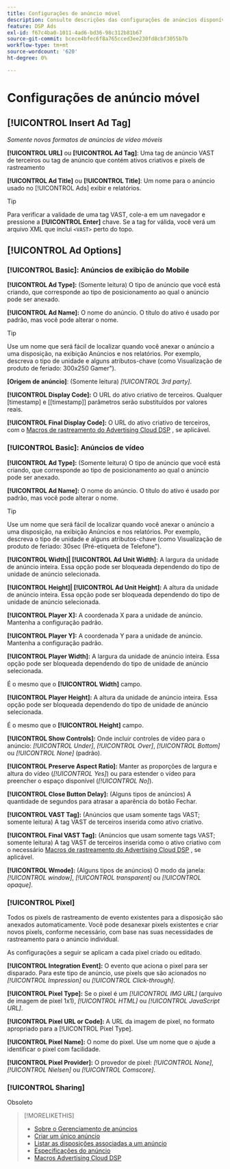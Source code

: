 ```yaml
---
title: Configurações de anúncio móvel
description: Consulte descrições das configurações de anúncios disponíveis para anúncios móveis.
feature: DSP Ads
exl-id: f67c4ba0-1011-4ad6-bd36-98c312b81b67
source-git-commit: bcece4bfec6f8a765cced3ee230fd8cbf3055b7b
workflow-type: tm+mt
source-wordcount: '620'
ht-degree: 0%

---
```


# Configurações de anúncio móvel

## [!UICONTROL Insert Ad Tag]

*Somente novos formatos de anúncios de vídeo móveis*

**[!UICONTROL URL]** ou **[!UICONTROL Ad Tag]**: Uma tag de anúncio VAST de terceiros ou tag de anúncio que contém ativos criativos e pixels de rastreamento

**[!UICONTROL Ad Title]** ou **[!UICONTROL Title]**: Um nome para o anúncio usado no [!UICONTROL Ads] exibir e relatórios.

>[!TIP]
>
> Para verificar a validade de uma tag VAST, cole-a em um navegador e pressione a **[!UICONTROL Enter]** chave. Se a tag for válida, você verá um arquivo XML que inclui `<VAST>` perto do topo.

## [!UICONTROL Ad Options]

### [!UICONTROL Basic]: Anúncios de exibição do Mobile

**[!UICONTROL Ad Type]:** (Somente leitura) O tipo de anúncio que você está criando, que corresponde ao tipo de posicionamento ao qual o anúncio pode ser anexado.

**[!UICONTROL Ad Name]:** O nome do anúncio. O título do ativo é usado por padrão, mas você pode alterar o nome.

>[!TIP]
>
> Use um nome que será fácil de localizar quando você anexar o anúncio a uma disposição, na exibição Anúncios e nos relatórios. Por exemplo, descreva o tipo de unidade e alguns atributos-chave (como Visualização de produto de feriado: 300x250 Gamer&quot;).

**\[Origem de anúncio\]**: (Somente leitura) *[!UICONTROL 3rd party]*.

**[!UICONTROL Display Code]:** O URL do ativo criativo de terceiros. Qualquer [timestamp] e [[timestamp]] parâmetros serão substituídos por valores reais.

**[!UICONTROL Final Display Code]:** O URL do ativo criativo de terceiros, com o [Macros de rastreamento do Advertising Cloud DSP](/help/dsp/campaign-management/macros.md) , se aplicável.

### [!UICONTROL Basic]: Anúncios de vídeo

**[!UICONTROL Ad Type]:** (Somente leitura) O tipo de anúncio que você está criando, que corresponde ao tipo de posicionamento ao qual o anúncio pode ser anexado.

**[!UICONTROL Ad Name]:** O nome do anúncio. O título do ativo é usado por padrão, mas você pode alterar o nome.

>[!TIP]
>
> Use um nome que será fácil de localizar quando você anexar o anúncio a uma disposição, na exibição Anúncios e nos relatórios. Por exemplo, descreva o tipo de unidade e alguns atributos-chave (como Visualização de produto de feriado: 30sec (Pré-etiqueta de Telefone&quot;).

**[!UICONTROL Width]| [!UICONTROL Ad Unit Width]:** A largura da unidade de anúncio inteira. Essa opção pode ser bloqueada dependendo do tipo de unidade de anúncio selecionada.

**[!UICONTROL Height]| [!UICONTROL Ad Unit Height]:** A altura da unidade de anúncio inteira. Essa opção pode ser bloqueada dependendo do tipo de unidade de anúncio selecionada.

**[!UICONTROL Player X]:** A coordenada X para a unidade de anúncio. Mantenha a configuração padrão.

**[!UICONTROL Player Y]:** A coordenada Y para a unidade de anúncio. Mantenha a configuração padrão.

**[!UICONTROL Player Width]:** A largura da unidade de anúncio inteira. Essa opção pode ser bloqueada dependendo do tipo de unidade de anúncio selecionada.

É o mesmo que o **[!UICONTROL Width]** campo.

**[!UICONTROL Player Height]:** A altura da unidade de anúncio inteira. Essa opção pode ser bloqueada dependendo do tipo de unidade de anúncio selecionada.

É o mesmo que o **[!UICONTROL Height]** campo.

**[!UICONTROL Show Controls]:** Onde incluir controles de vídeo para o anúncio: *[!UICONTROL Under]*, *[!UICONTROL Over]*, *[!UICONTROL Bottom]* ou *[!UICONTROL None]* (padrão).

**[!UICONTROL Preserve Aspect Ratio]:** Manter as proporções de largura e altura do vídeo (*[!UICONTROL Yes]*) ou para estender o vídeo para preencher o espaço disponível (*[!UICONTROL No]*).

**[!UICONTROL Close Button Delay]:** (Alguns tipos de anúncios) A quantidade de segundos para atrasar a aparência do botão Fechar.

**[!UICONTROL VAST Tag]:** (Anúncios que usam somente tags VAST; somente leitura) A tag VAST de terceiros inserida como ativo criativo.

**[!UICONTROL Final VAST Tag]:** (Anúncios que usam somente tags VAST; somente leitura) A tag VAST de terceiros inserida como o ativo criativo com o necessário [Macros de rastreamento do Advertising Cloud DSP](/help/dsp/campaign-management/macros.md) , se aplicável.

**[!UICONTROL Wmode]:** (Alguns tipos de anúncios) O modo da janela: *[!UICONTROL window]*, *[!UICONTROL transparent]* ou *[!UICONTROL opaque]*.

### [!UICONTROL Pixel]

Todos os pixels de rastreamento de evento existentes para a disposição são anexados automaticamente. Você pode desanexar pixels existentes e criar novos pixels, conforme necessário, com base nas suas necessidades de rastreamento para o anúncio individual.

As configurações a seguir se aplicam a cada pixel criado ou editado.

**[!UICONTROL Integration Event]:** O evento que aciona o pixel para ser disparado. Para este tipo de anúncio, use pixels que são acionados no *[!UICONTROL Impression]* ou *[!UICONTROL Click-through]*.

**[!UICONTROL Pixel Type]:** Se o pixel é um *[!UICONTROL IMG URL]* (arquivo de imagem de pixel 1x1), *[!UICONTROL HTML]* ou *[!UICONTROL JavaScript URL]*.

**[!UICONTROL Pixel URL or Code]:** A URL da imagem de pixel, no formato apropriado para a [!UICONTROL Pixel Type].

**[!UICONTROL Pixel Name]:** O nome do pixel. Use um nome que o ajude a identificar o pixel com facilidade.

**[!UICONTROL Pixel Provider]:** O provedor de pixel: *[!UICONTROL None]*, *[!UICONTROL Nielsen]* ou *[!UICONTROL Comscore]*.

### [!UICONTROL Sharing]

Obsoleto

>[!MORELIKETHIS]
>
>* [Sobre o Gerenciamento de anúncios](ad-about.md)
>* [Criar um único anúncio](ad-create.md)
>* [Listar as disposições associadas a um anúncio](/help/dsp/campaign-management/ads/ad-list-placements.md)
>* [Especificações do anúncio](ad-specs.md)
>* [Macros Advertising Cloud DSP](/help/dsp/campaign-management/macros.md)

